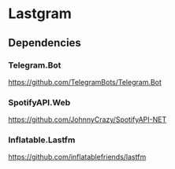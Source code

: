 # Lastgram

## Dependencies
### Telegram.Bot
https://github.com/TelegramBots/Telegram.Bot

### SpotifyAPI.Web
https://github.com/JohnnyCrazy/SpotifyAPI-NET

### Inflatable.Lastfm
https://github.com/inflatablefriends/lastfm
